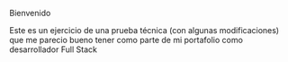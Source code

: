 Bienvenido

Este es un ejercicio de una prueba técnica (con algunas modificaciones) que me parecio bueno tener como parte de mi portafolio como desarrollador Full Stack
